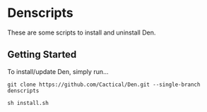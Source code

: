 # Denscripts

These are some scripts to install and uninstall Den.

## Getting Started

To install/update Den, simply run...

    git clone https://github.com/Cactical/Den.git --single-branch denscripts
    
    sh install.sh
